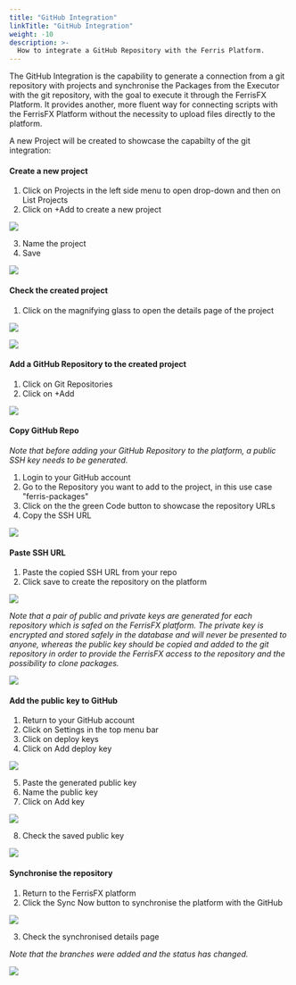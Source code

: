 ```yaml
---
title: "GitHub Integration"
linkTitle: "GitHub Integration"
weight: -10
description: >-
  How to integrate a GitHub Repository with the Ferris Platform.
---
```


The GitHub Integration is the capability to generate a connection from a git repository with projects and synchronise the Packages from the Executor with the git repository, with the goal to execute it through the FerrisFX Platform. It provides another, more fluent way for connecting scripts with the FerrisFX Platform without the necessity to upload files directly to the platform.

A new Project will be created to showcase the capabilty of the git integration:

#### Create a new project

1. Click on Projects in the left side menu to open drop-down and then on List Projects
2. Click on +Add to create a new project

![](/images/create_project_git_int.png)

3. Name the project
4. Save

![](/images/git_int_created_project.png)

#### Check the created project

1. Click on the magnifying glass to open the details page of the project

![](/images/loupe_git_created_project.png)

![](/images/git_project_details_page.png)

#### Add a GitHub Repository to the created project

1. Click on Git Repositories
2. Click on +Add 

![](/images/add_git_repo.png)

#### Copy GitHub Repo

*Note that before adding your GitHub Repository to the platform, a public SSH key needs to be generated.*

1. Login to your GitHub account
2. Go to the Repository you want to add to the project, in this use case "ferris-packages"
3. Click on the the green Code button to showcase the repository URLs
4. Copy the SSH URL

![](/images/github_copy_ssh_url.png)

#### Paste SSH URL

1. Paste the copied SSH URL from your repo
2. Click save to create the repository on the platform

![](/images/create_git_repo.png)

*Note that a pair of  public and private keys are generated for each repository which is safed on the FerrisFX platform. The private key is encrypted and stored safely in the database and will never be presented to anyone, whereas the public key should be copied and added to the git repository in order to provide the FerrisFX access to the repository and the possibility to clone packages.*

![](/images/public_key_repo.png)

#### Add the public key to GitHub

1. Return to your GitHub account
2. Click on Settings in the top menu bar
3. Click on deploy keys
4. Click on Add deploy key

![](/images/add_public_key_git.png)

5. Paste the generated public key
6. Name the public key
7. Click on Add key 

![](/images/save_public_key_git.png)

8. Check the saved public key

![](/images/check_saved_key_git.png)

#### Synchronise the repository

1. Return to the FerrisFX platform
2. Click the Sync Now button to synchronise the platform with the GitHub

![](/images/sync_now_button.png)

3. Check the synchronised details page

*Note that the branches were added and the status has changed.*

![](/images/synced_repos.png)
